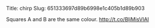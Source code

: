 Title: chirp
Slug: 651333697d89b6998e1c405b1d89b903

Squares A and B are the same colour. <a href="http://t.co/BljMisVlAI">http://t.co/BljMisVlAI</a>
